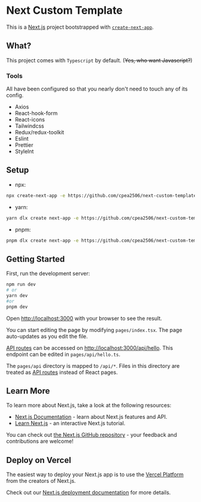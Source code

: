 # Next Custom Template

This is a [Next.js](https://nextjs.org/) project bootstrapped with [`create-next-app`](https://github.com/vercel/next.js/tree/canary/packages/create-next-app).

## What?

This project comes with `Typescript` by default. (~~Yes, who want Javascript?~~)

### Tools

All have been configured so that you nearly don't need to touch any of its config.

-   Axios
-   React-hook-form
-   React-icons
-   Tailwindcss
-   Redux/redux-toolkit
-   Eslint
-   Prettier
-   Stylelnt

## Setup

-   npx:

```bash
npx create-next-app -e https://github.com/cpea2506/next-custom-template
```

-   yarn:

```bash
yarn dlx create next-app -e https://github.com/cpea2506/next-custom-template
```

-   pnpm:

```bash
pnpm dlx create next-app -e https://github.com/cpea2506/next-custom-template
```

## Getting Started

First, run the development server:

```bash
npm run dev
# or
yarn dev
#or
pnpm dev
```

Open [http://localhost:3000](http://localhost:3000) with your browser to see the result.

You can start editing the page by modifying `pages/index.tsx`. The page auto-updates as you edit the file.

[API routes](https://nextjs.org/docs/api-routes/introduction) can be accessed on [http://localhost:3000/api/hello](http://localhost:3000/api/hello). This endpoint can be edited in `pages/api/hello.ts`.

The `pages/api` directory is mapped to `/api/*`. Files in this directory are treated as [API routes](https://nextjs.org/docs/api-routes/introduction) instead of React pages.

## Learn More

To learn more about Next.js, take a look at the following resources:

-   [Next.js Documentation](https://nextjs.org/docs) - learn about Next.js features and API.
-   [Learn Next.js](https://nextjs.org/learn) - an interactive Next.js tutorial.

You can check out [the Next.js GitHub repository](https://github.com/vercel/next.js/) - your feedback and contributions are welcome!

## Deploy on Vercel

The easiest way to deploy your Next.js app is to use the [Vercel Platform](https://vercel.com/new?utm_medium=default-template&filter=next.js&utm_source=create-next-app&utm_campaign=create-next-app-readme) from the creators of Next.js.

Check out our [Next.js deployment documentation](https://nextjs.org/docs/deployment) for more details.
